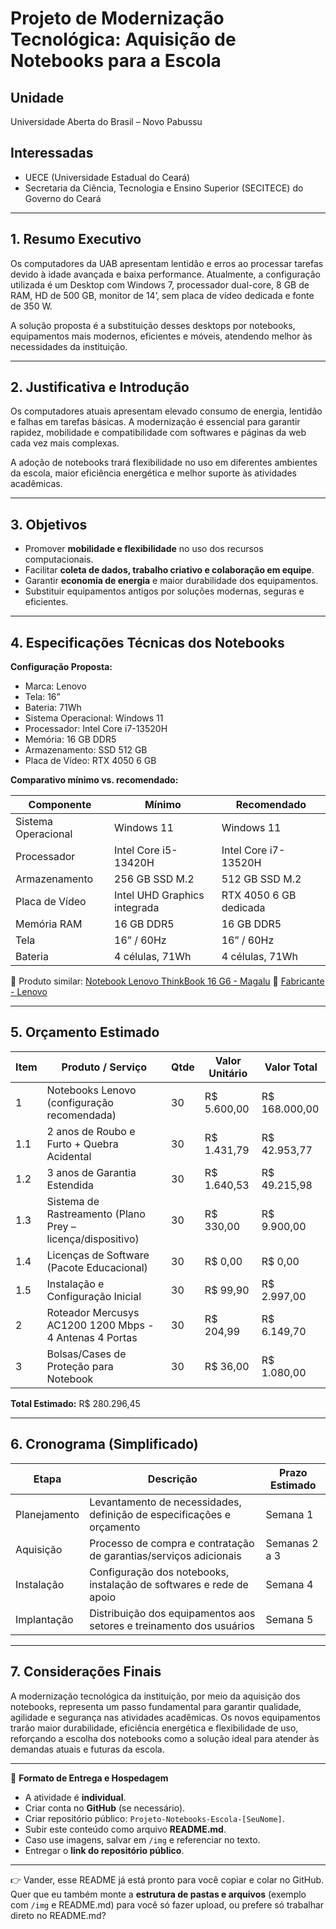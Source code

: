 # Projeto de Modernização Tecnológica: Aquisição de Notebooks para a Escola

## Unidade

Universidade Aberta do Brasil – Novo Pabussu

## Interessadas

* UECE (Universidade Estadual do Ceará)
* Secretaria da Ciência, Tecnologia e Ensino Superior (SECITECE) do Governo do Ceará

---

## 1. Resumo Executivo

Os computadores da UAB apresentam lentidão e erros ao processar tarefas devido à idade avançada e baixa performance. Atualmente, a configuração utilizada é um Desktop com Windows 7, processador dual-core, 8 GB de RAM, HD de 500 GB, monitor de 14’, sem placa de vídeo dedicada e fonte de 350 W.

A solução proposta é a substituição desses desktops por notebooks, equipamentos mais modernos, eficientes e móveis, atendendo melhor às necessidades da instituição.

---

## 2. Justificativa e Introdução

Os computadores atuais apresentam elevado consumo de energia, lentidão e falhas em tarefas básicas. A modernização é essencial para garantir rapidez, mobilidade e compatibilidade com softwares e páginas da web cada vez mais complexas.

A adoção de notebooks trará flexibilidade no uso em diferentes ambientes da escola, maior eficiência energética e melhor suporte às atividades acadêmicas.

---

## 3. Objetivos

* Promover **mobilidade e flexibilidade** no uso dos recursos computacionais.
* Facilitar **coleta de dados, trabalho criativo e colaboração em equipe**.
* Garantir **economia de energia** e maior durabilidade dos equipamentos.
* Substituir equipamentos antigos por soluções modernas, seguras e eficientes.

---

## 4. Especificações Técnicas dos Notebooks

**Configuração Proposta:**

* Marca: Lenovo
* Tela: 16”
* Bateria: 71Wh
* Sistema Operacional: Windows 11
* Processador: Intel Core i7-13520H
* Memória: 16 GB DDR5
* Armazenamento: SSD 512 GB
* Placa de Vídeo: RTX 4050 6 GB

**Comparativo mínimo vs. recomendado:**

| Componente          | Mínimo                       | Recomendado            |
| ------------------- | ---------------------------- | ---------------------- |
| Sistema Operacional | Windows 11                   | Windows 11             |
| Processador         | Intel Core i5-13420H         | Intel Core i7-13520H   |
| Armazenamento       | 256 GB SSD M.2               | 512 GB SSD M.2         |
| Placa de Vídeo      | Intel UHD Graphics integrada | RTX 4050 6 GB dedicada |
| Memória RAM         | 16 GB DDR5                   | 16 GB DDR5             |
| Tela                | 16” / 60Hz                   | 16” / 60Hz             |
| Bateria             | 4 células, 71Wh              | 4 células, 71Wh        |

🔗 Produto similar: [Notebook Lenovo ThinkBook 16 G6 - Magalu](https://www.magazineluiza.com.br/notebook-lenovo-thinkbook-16-g6-intel-core-i5-13420h-16gb-512gb-ssd-windows-11-21nr000cbr-arctic-grey/p/egc5h8j2c9/in/leip/)
🔗 [Fabricante - Lenovo](https://www.lenovo.com/br/pt/p/laptops/thinkbook/xxtbxtmi410/21nq000abr)

---

## 5. Orçamento Estimado

| Item | Produto / Serviço                                          | Qtde | Valor Unitário | Valor Total    |
| ---- | ---------------------------------------------------------- | ---- | -------------- | -------------- |
| 1    | Notebooks Lenovo (configuração recomendada)                | 30   | R\$ 5.600,00   | R\$ 168.000,00 |
| 1.1  | 2 anos de Roubo e Furto + Quebra Acidental                 | 30   | R\$ 1.431,79   | R\$ 42.953,77  |
| 1.2  | 3 anos de Garantia Estendida                               | 30   | R\$ 1.640,53   | R\$ 49.215,98  |
| 1.3  | Sistema de Rastreamento (Plano Prey – licença/dispositivo) | 30   | R\$ 330,00     | R\$ 9.900,00   |
| 1.4  | Licenças de Software (Pacote Educacional)                  | 30   | R\$ 0,00       | R\$ 0,00       |
| 1.5  | Instalação e Configuração Inicial                          | 30   | R\$ 99,90      | R\$ 2.997,00   |
| 2    | Roteador Mercusys AC1200 1200 Mbps - 4 Antenas 4 Portas    | 30   | R\$ 204,99     | R\$ 6.149,70   |
| 3    | Bolsas/Cases de Proteção para Notebook                     | 30   | R\$ 36,00      | R\$ 1.080,00   |

**Total Estimado:** R\$ 280.296,45

---

## 6. Cronograma (Simplificado)

| Etapa        | Descrição                                                             | Prazo Estimado |
| ------------ | --------------------------------------------------------------------- | -------------- |
| Planejamento | Levantamento de necessidades, definição de especificações e orçamento | Semana 1       |
| Aquisição    | Processo de compra e contratação de garantias/serviços adicionais     | Semanas 2 a 3  |
| Instalação   | Configuração dos notebooks, instalação de softwares e rede de apoio   | Semana 4       |
| Implantação  | Distribuição dos equipamentos aos setores e treinamento dos usuários  | Semana 5       |

---

## 7. Considerações Finais

A modernização tecnológica da instituição, por meio da aquisição dos notebooks, representa um passo fundamental para garantir qualidade, agilidade e segurança nas atividades acadêmicas. Os novos equipamentos trarão maior durabilidade, eficiência energética e flexibilidade de uso, reforçando a escolha dos notebooks como a solução ideal para atender às demandas atuais e futuras da escola.

---

📌 **Formato de Entrega e Hospedagem**

* A atividade é **individual**.
* Criar conta no **GitHub** (se necessário).
* Criar repositório público: `Projeto-Notebooks-Escola-[SeuNome]`.
* Subir este conteúdo como arquivo **README.md**.
* Caso use imagens, salvar em `/img` e referenciar no texto.
* Entregar o **link do repositório público**.

---

👉 Vander, esse README já está pronto para você copiar e colar no GitHub.
Quer que eu também monte a **estrutura de pastas e arquivos** (exemplo com `/img` e README.md) para você só fazer upload, ou prefere só trabalhar direto no README.md?

